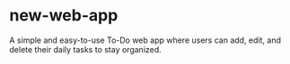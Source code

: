 # new-web-app
A simple and easy-to-use To-Do web app where users can add, edit, and delete their daily tasks to stay organized.
